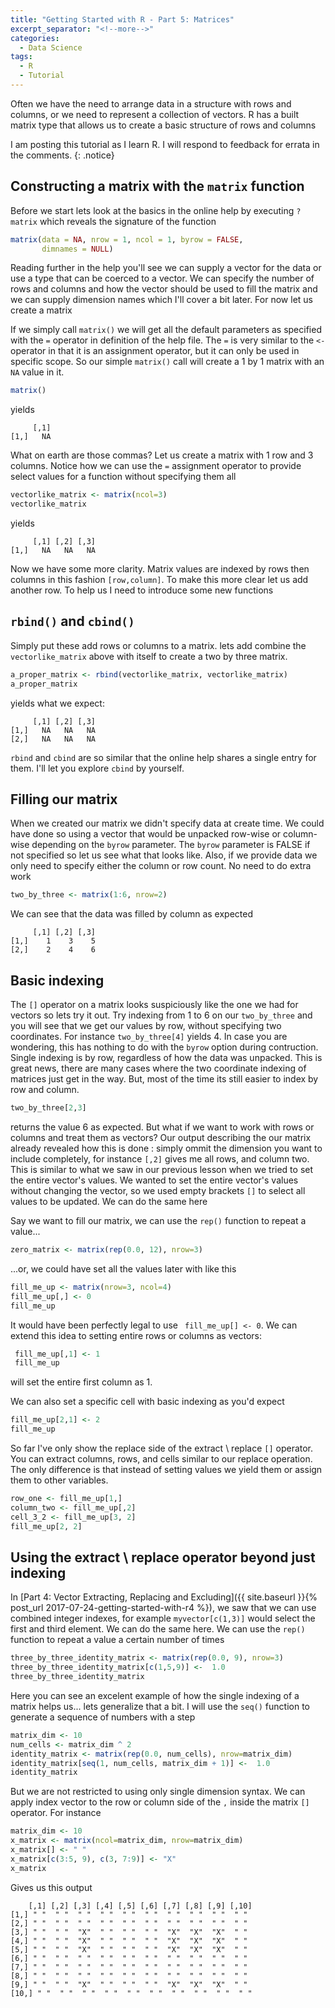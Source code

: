 ```yaml
---
title: "Getting Started with R - Part 5: Matrices"
excerpt_separator: "<!--more-->"
categories:
  - Data Science
tags:
  - R
  - Tutorial
---
```

Often we have the need to arrange data in a structure with rows and columns, or we need to represent a collection of vectors. R has a built matrix type that allows us to create a basic structure of rows and columns
<!--more-->


I am posting this tutorial as I learn R. I will respond to feedback for errata in the comments.
{: .notice}


## Constructing a matrix with the `matrix` function

Before we start lets look at the basics in the online help by executing `?matrix` which reveals the signature of the function
```R
matrix(data = NA, nrow = 1, ncol = 1, byrow = FALSE,
       dimnames = NULL)
```
Reading further in the help you'll see we can supply a vector for the data or use a type that can be coerced to a vector. We can specify the number of rows and columns and how the vector should be used to fill the matrix and we can supply dimension names which I'll cover a bit later. For now let us create a matrix

If we simply call `matrix()` we will get all the default parameters as specified with the `=` operator in definition of the help file. The `=` is very similar to the `<-` operator in that it is an assignment operator, but it can only be used in specific scope. So our simple `matrix()` call will create a 1 by 1 matrix with an `NA` value in it.

```R
matrix()
```
yields
```
     [,1]
[1,]   NA
```
 What on earth are those commas? Let us create a matrix with 1 row and 3 columns. Notice how we can use the `=` assignment operator to provide select values for a function without specifying them all

 ```R
vectorlike_matrix <- matrix(ncol=3)
vectorlike_matrix
```
yields
```
     [,1] [,2] [,3]
[1,]   NA   NA   NA
```

Now we have some more clarity. Matrix values are indexed by rows then columns in this fashion `[row,column]`. To make this more clear let us add another row. To help us I need to introduce some new functions

## `rbind()` and `cbind()`

Simply put these add rows or columns to a matrix. lets add combine the `vectorlike_matrix` above with itself to create a two by three matrix.

```R
a_proper_matrix <- rbind(vectorlike_matrix, vectorlike_matrix)
a_proper_matrix
```
yields what we expect:

```
     [,1] [,2] [,3]
[1,]   NA   NA   NA
[2,]   NA   NA   NA
```
`rbind` and `cbind` are so similar that the online help shares a single entry for them. I'll let you explore `cbind` by yourself.

## Filling our matrix

When we created our matrix we didn't specify data at create time. We could have done so using a vector that would be unpacked row-wise or column-wise depending on the `byrow` parameter. The `byrow` parameter is FALSE if not specified so let us see what that looks like. Also, if we provide data we only need to specify either the column or row count. No need to do extra work

```R
two_by_three <- matrix(1:6, nrow=2)
```

We can see that the data was filled by column as expected
```
     [,1] [,2] [,3]
[1,]    1    3    5
[2,]    2    4    6
```

## Basic indexing
 The `[]` operator on a matrix looks suspiciously like the one we had for vectors so lets try it out. Try indexing from 1 to 6 on our `two_by_three` and you will see that we get our values by row, without specifying two coordinates. For instance `two_by_three[4]` yields 4. In case you are wondering, this has nothing to do with the `byrow` option during contruction. Single indexing is by row, regardless of how the data was unpacked. This is great news, there are many cases where the two coordinate indexing of matrices just get in the way. But, most of the time its still easier to index by row and column. 

 ```R
 two_by_three[2,3]
 ```
 returns the value 6 as expected. But what if we want to work with rows or columns and treat them as vectors? Our output describing the our matrix already revealed how this is done : simply ommit the dimension you want to include completely, for instance `[,2]` gives me all rows, and column two. This is similar to what we saw in our previous lesson when we tried to set the entire vector's values. We wanted to set the entire vector's values without changing the vector, so we used empty brackets `[]` to select all values to be updated. We can do the same here

Say we want to fill our matrix, we can use the `rep()` function to repeat a value...
 ```R
 zero_matrix <- matrix(rep(0.0, 12), nrow=3) 
 ```
 ...or, we could have set all the values later with like this

 ```R
 fill_me_up <- matrix(nrow=3, ncol=4)
 fill_me_up[,] <- 0
 fill_me_up
 ```

It would have been perfectly legal to use ` fill_me_up[] <- 0`. We can extend this idea to setting entire rows or columns as vectors:

```R
 fill_me_up[,1] <- 1
 fill_me_up
 ```
 will set the entire first column as 1.

 We can also set a specific cell with basic indexing as you'd expect
 ```R
 fill_me_up[2,1] <- 2
 fill_me_up
 ```

 So far I've only show the replace side of the extract \ replace `[]` operator. You can extract columns, rows, and cells similar to our replace operation. The only difference is that instead of setting values we yield them or assign them to other variables.

 ```R
 row_one <- fill_me_up[1,]
 column_two <- fill_me_up[,2]
 cell_3_2 <- fill_me_up[3, 2]
 fill_me_up[2, 2]
 ```

## Using the extract \ replace operator beyond just indexing
In [Part 4: Vector Extracting, Replacing and Excluding]({{ site.baseurl }}{% post_url 2017-07-24-getting-started-with-r4 %}), we saw that we can use combined integer indexes, for example `myvector[c(1,3)]` would select the first and third element. We can do the same here. We can use the `rep()` function to repeat a value a certain number of times


 ```R
three_by_three_identity_matrix <- matrix(rep(0.0, 9), nrow=3)
three_by_three_identity_matrix[c(1,5,9)] <-  1.0
three_by_three_identity_matrix
 ```
 Here you can see an excelent example of how the single indexing of a matrix helps us... lets generalize that a bit. I will use the `seq()` function to generate a sequence of numbers with a step

  ```R
matrix_dim <- 10  
num_cells <- matrix_dim ^ 2
identity_matrix <- matrix(rep(0.0, num_cells), nrow=matrix_dim)
identity_matrix[seq(1, num_cells, matrix_dim + 1)] <-  1.0
identity_matrix
 ```

 But we are not restricted to using only single dimension syntax. We can apply index vector to the row or column side of the `,` inside the matrix `[]` operator. For instance

 ```R
matrix_dim <- 10  
x_matrix <- matrix(ncol=matrix_dim, nrow=matrix_dim)
x_matrix[] <- " "
x_matrix[c(3:5, 9), c(3, 7:9)] <- "X"
x_matrix
```
 Gives us this output
 ```
     [,1] [,2] [,3] [,4] [,5] [,6] [,7] [,8] [,9] [,10]
 [1,] " "  " "  " "  " "  " "  " "  " "  " "  " "  " "  
 [2,] " "  " "  " "  " "  " "  " "  " "  " "  " "  " "  
 [3,] " "  " "  "X"  " "  " "  " "  "X"  "X"  "X"  " "  
 [4,] " "  " "  "X"  " "  " "  " "  "X"  "X"  "X"  " "  
 [5,] " "  " "  "X"  " "  " "  " "  "X"  "X"  "X"  " "  
 [6,] " "  " "  " "  " "  " "  " "  " "  " "  " "  " "  
 [7,] " "  " "  " "  " "  " "  " "  " "  " "  " "  " "  
 [8,] " "  " "  " "  " "  " "  " "  " "  " "  " "  " "  
 [9,] " "  " "  "X"  " "  " "  " "  "X"  "X"  "X"  " "  
[10,] " "  " "  " "  " "  " "  " "  " "  " "  " "  " "  
 ```
